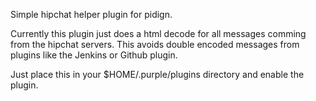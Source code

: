 Simple hipchat helper plugin for pidign.

Currently this plugin just does a html decode for all messages comming from
the hipchat servers. This avoids double encoded messages from plugins like
the Jenkins or Github plugin.

Just place this in your $HOME/.purple/plugins directory and enable the plugin.
